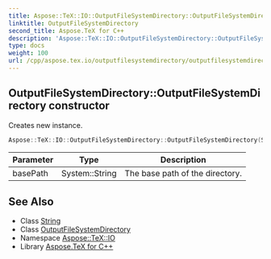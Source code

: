 ```yaml
---
title: Aspose::TeX::IO::OutputFileSystemDirectory::OutputFileSystemDirectory constructor
linktitle: OutputFileSystemDirectory
second_title: Aspose.TeX for C++
description: 'Aspose::TeX::IO::OutputFileSystemDirectory::OutputFileSystemDirectory constructor. Creates new instance in C++.'
type: docs
weight: 100
url: /cpp/aspose.tex.io/outputfilesystemdirectory/outputfilesystemdirectory/
---
```

## OutputFileSystemDirectory::OutputFileSystemDirectory constructor


Creates new instance.

```cpp
Aspose::TeX::IO::OutputFileSystemDirectory::OutputFileSystemDirectory(System::String basePath)
```


| Parameter | Type | Description |
| --- | --- | --- |
| basePath | System::String | The base path of the directory. |

## See Also

* Class [String](../../../system/string/)
* Class [OutputFileSystemDirectory](../)
* Namespace [Aspose::TeX::IO](../../)
* Library [Aspose.TeX for C++](../../../)
